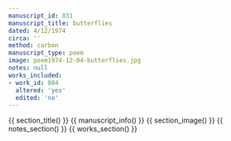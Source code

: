 ```yaml
---
manuscript_id: 831
manuscript_title: butterflies
dated: 4/12/1974
circa: ''
method: carbon
manuscript_type: poem
image: poem1974-12-04-butterflies.jpg
notes: null
works_included:
- work_id: 804
  altered: 'yes'
  edited: 'no'
---
```


{{ section_title() }}
{{ manuscript_info() }}
{{ section_image() }}
{{ notes_section() }}
{{ works_section() }}

